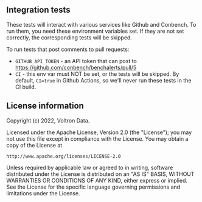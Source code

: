 Integration tests
-----------------

These tests will interact with various services like Github and Conbench. To run them,
you need these environment variables set. If they are not set correctly, the
corresponding tests will be skipped.

To run tests that post comments to pull requests:

- `GITHUB_API_TOKEN` - an API token that can post to https://github.com/conbench/benchalerts/pull/5
- `CI` - this env var must NOT be set, or the tests will be skipped. By default,
    `CI=true` in Github Actions, so we'll never run these tests in the CI build.

License information
-------------------

Copyright (c) 2022, Voltron Data.

Licensed under the Apache License, Version 2.0 (the "License");
you may not use this file except in compliance with the License.
You may obtain a copy of the License at

    http://www.apache.org/licenses/LICENSE-2.0

Unless required by applicable law or agreed to in writing, software
distributed under the License is distributed on an "AS IS" BASIS,
WITHOUT WARRANTIES OR CONDITIONS OF ANY KIND, either express or implied.
See the License for the specific language governing permissions and
limitations under the License.
